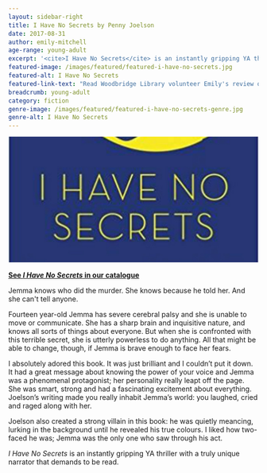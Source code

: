 ```yaml
---
layout: sidebar-right
title: I Have No Secrets by Penny Joelson
date: 2017-08-31
author: emily-mitchell
age-range: young-adult
excerpt: '<cite>I Have No Secrets</cite> is an instantly gripping YA thriller with a truly unique narrator that demands to be read.'
featured-image: /images/featured/featured-i-have-no-secrets.jpg
featured-alt: I Have No Secrets
featured-link-text: "Read Woodbridge Library volunteer Emily's review of <cite>I Have No Secrets</cite>, by Penny Joelson."
breadcrumb: young-adult
category: fiction
genre-image: /images/featured/featured-i-have-no-secrets-genre.jpg
genre-alt: I Have No Secrets
---
```


![I Have No Secrets](/images/featured/featured-i-have-no-secrets.jpg)

**[See <cite>I Have No Secrets</cite> in our catalogue](https://suffolk.spydus.co.uk/cgi-bin/spydus.exe/ENQ/OPAC/BIBENQ?BRN=2141714)**

Jemma knows who did the murder. She knows because he told her. And she can't tell anyone.

Fourteen year-old Jemma has severe cerebral palsy and she is unable to move or communicate. She has a sharp brain and inquisitive nature, and knows all sorts of things about everyone. But when she is confronted with this terrible secret, she is utterly powerless to do anything. All that might be able to change, though, if Jemma is brave enough to face her fears.

I absolutely adored this book. It was just brilliant and I couldn’t put it down. It had a great message about knowing the power of your voice and Jemma was a phenomenal protagonist; her personality really leapt off the page. She was smart, strong and had a fascinating excitement about everything. Joelson’s writing made you really inhabit Jemma’s world: you laughed, cried and raged along with her.

Joelson also created a strong villain in this book: he was quietly meancing, lurking in the background until he revealed his true colours. I liked how two-faced he was; Jemma was the only one who saw through his act.

<cite>I Have No Secrets</cite> is an instantly gripping YA thriller with a truly unique narrator that demands to be read.
